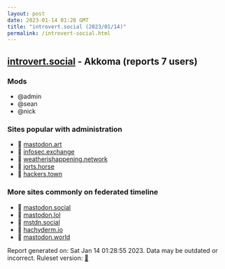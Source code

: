 ```yaml
---
layout: post
date: 2023-01-14 01:28 GMT
title: "introvert.social (2023/01/14)"
permalink: /introvert-social.html
---
```


## [introvert.social](https://introvert.social) - Akkoma (reports 7 users)

### Mods
 * @admin
 * @sean
 * @nick

### Sites popular with administration

* 🐘 [mastodon.art](/mastodon-art.html)
* 🐘 [infosec.exchange](/infosec-exchange.html)
* 🐘 [weatherishappening.network](/weatherishappening-network.html)
* 🐘 [jorts.horse](/jorts-horse.html)
* 🐘 [hackers.town](/hackers-town.html)

### More sites commonly on federated timeline

* 🐘 [mastodon.social](/mastodon-social.html)
* 🐘 [mastodon.lol](/mastodon-lol.html)
* 🐘 [mstdn.social](/mstdn-social.html)
* 🐘 [hachyderm.io](/hachyderm-io.html)
* 🐘 [mastodon.world](/mastodon-world.html)

Report generated on: Sat Jan 14 01:28:55 2023. Data may be outdated or incorrect.
Ruleset version: [🧁](/version-cupcake)
